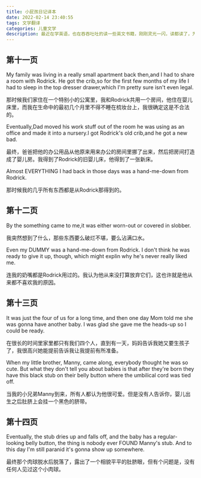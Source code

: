 ```yaml
---
title: 小屁孩日记译本
date: 2022-02-14 23:40:55
tags: 文学翻译
categories: 儿童文学
description: 最近在学英语，也在吞吞吐吐的读一些英文书籍，刚刚灵光一闪，读都读了，为啥不把它记录下来，索性就搞一个中文译本吧！哈哈哈哈，哥们从今以后可能又要多一个title了，儿童英文读物翻译家
---
```


## 第十一页

My family was living in a really small apartment back then,and I had to share a room with Rodrick. He got the crib,so for the first few months of my life I had to sleep in the top dresser drawer,which I'm pretty sure isn't even legal.

那时候我们家住在一个特别小的公寓里，我和Rodrick共用一个房间，他住在婴儿床里，而我在生命中的最初几个月里不得不睡在梳妆台上，我很确定这是不合法的。

Eventually,Dad moved his work stuff out of the room he was using as an office and made it into a nursery.I got Rodrick's old crib,and he got a new bad.

最终，爸爸把他的办公用品从他原来用来办公的房间里挪了出来，然后把房间打造成了婴儿房。我得到了Rodrick的旧婴儿床，他得到了一张新床。

Almost EVERYTHING I had back in those days was a hand-me-down from Rodrick.

那时候我的几乎所有东西都是从Rodrick那得到的。

## 第十二页

By the something came to me,it was either worn-out or covered in slobber.

我突然想到了什么，那些东西要么破烂不堪，要么沾满口水。

Even my DUMMY was a hand-me-down from Rodrick. I don't think he was ready to give it up, though, which might explin why he's never really liked me.

连我的奶嘴都是Rodrick用过的。我认为他从来没打算放弃它们，这也许就是他从来都不喜欢我的原因。

## 第十三页

It was just the four of us for a long time, and then one day Mom told me she was gonna have another baby. I was glad she gave me the heads-up so I could be ready.

在很长的时间里家里都只有我们四个人，直到有一天，妈妈告诉我她又要生孩子了，我很高兴她能提前告诉我让我提前有所准备。

When my little brother, Manny, came along, everybody thought he was so cute. But what they don't tell you about babies is that after they're born they have this black stub on their belly button where the umbilical cord was tied off.

当我的小兄弟Manny到来，所有人都认为他很可爱。但是没有人告诉你，婴儿出生之后肚脐上会挂一个黑色的脐带。

## 第十四页

Eventually, the stub dries up and falls off, and the baby has a regular-looking belly button, the thing is nobody ever FOUND Manny's stub. And to this day I'm still paranid it's gonna show up somewhere.

最终那个肉球脱水后脱落了，露出了一个相貌平平的肚脐眼，但有个问题是，没有任何人见过这个小肉球。



